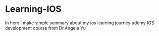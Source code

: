 # Learning-IOS

In  here i make simple summary about my ios learning journey udemy IOS development course from Dr.Angela Yu

